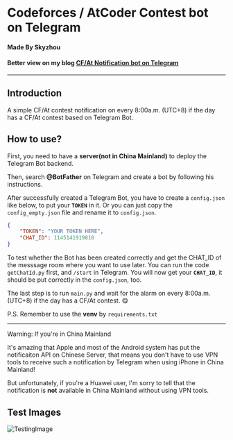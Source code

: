 # Codeforces / AtCoder Contest bot on Telegram
#### Made By Skyzhou
#### Better view on my blog [CF/At Notification bot on Telegram](https://skyzhou.top/2025/05/01/CFAt_Tg_Bot/)
---

## Introduction

A simple CF/At contest notification on every 8:00a.m. (UTC+8) if the day has a CF/At contest based on Telegram Bot.

## How to use?

First, you need to have a **server(not in China Mainland)** to deploy the Telegram Bot backend.

Then, search **@BotFather** on Telegram and create a bot by following his instructions.

After successfully created a Telegram Bot, you have to create a ```config.json``` like below, to put your **```TOKEN```** in it. Or you can just copy the ```config_empty.json``` file and rename it to ```config.json```.

```json
{
    "TOKEN": "YOUR TOKEN HERE",
    "CHAT_ID": 1145141919810
}
```

To test whether the Bot has been created correctly and get the CHAT_ID of the messsage room where you want to use later. You can run the code ```getChatId.py``` first, and ```/start``` in Telegram. You will now get your **```CHAT_ID```**, it should be put correctly in the ```config.json```, too.

The last step is to run ```main.py``` and wait for the alarm on every 8:00a.m. (UTC+8) if the day has a CF/At contest. 😋

P.S. Remember to use the **venv** by ```requirements.txt```

--- 

Warning: If you're in China Mainland

It's amazing that Apple and most of the Android system has put the notificaiton API on Chinese Server, that means you don't have to use VPN tools to receive such a notification by Telegram when using iPhone in China Mainland!

But unfortunately, if you're a Huawei user, I'm sorry to tell that the notification is **not** available in China Mainland without using VPN tools.

## Test Images

![TestingImage](https://img.skyzhou.top/i/2025/05/01/6812f452578ff.jpg)